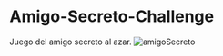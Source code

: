 # Amigo-Secreto-Challenge
Juego del amigo secreto al azar. 
![amigoSecreto](https://github.com/user-attachments/assets/982ff0fa-ac1e-43c1-a0f5-cfa9c4d71445)
